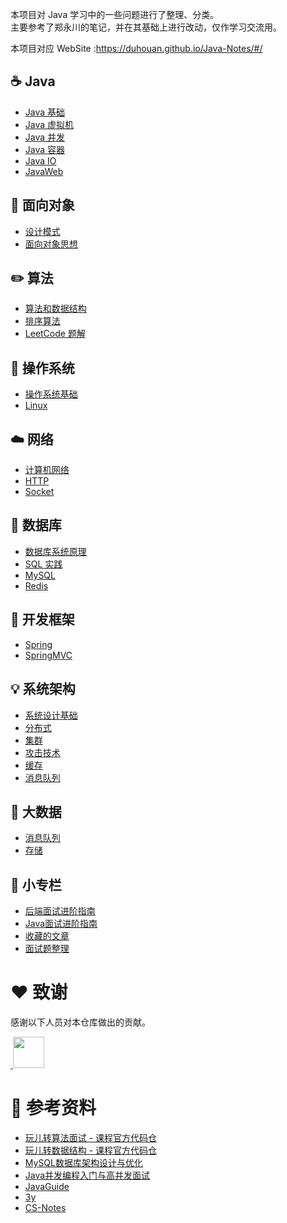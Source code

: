 本项目对 Java 学习中的一些问题进行了整理、分类。<br/>
主要参考了郑永川的笔记，并在其基础上进行改动，仅作学习交流用。

本项目对应 WebSite :https://duhouan.github.io/Java-Notes/#/

## ☕️ Java

- [Java 基础](docs/Java-目录.md#java-基础)
- [Java 虚拟机](docs/Java-目录.md#java-虚拟机)
- [Java 并发](docs/Java-目录.md#java-并发)
- [Java 容器](docs/Java-目录.md#java-容器)
- [Java IO](docs/Java-目录.md#java-io)
- [JavaWeb](docs/Java-目录.md#javaweb)

## 👫 面向对象

- [设计模式](docs/面向对象-目录.md#设计模式)
- [面向对象思想](docs/面向对象-目录.md#面向对象思想)

## ✏️ 算法

- [算法和数据结构](docs/算法-目录.md#算法和数据结构)
- [排序算法](docs/算法-目录.md#排序算法思想)
- [LeetCode 题解](docs/算法-目录.md#leetcode-题解)

## 📝 操作系统

- [操作系统基础](docs/操作系统-目录.md#操作系统基础)
- [Linux](docs/操作系统-目录.md#linux)

## ☁️ 网络

- [计算机网络](docs/网络-目录.md#计算机网络)
- [HTTP](docs/网络-目录.md#http)
- [Socket](docs/网络-目录.md#socket)

## 💾 数据库

- [数据库系统原理](docs/数据库-目录.md#数据库系统原理)
- [SQL 实践](docs/数据库-目录.md#sql-实践)
- [MySQL](docs/数据库-目录.md#mysql)
- [Redis](docs/数据库-目录.md#redis)

## 🙊 开发框架

- [Spring](docs/开发框架-目录.md#spring)
- [SpringMVC](docs/开发框架-目录.md#springmvc)

## 💡 系统架构

- [系统设计基础](docs/系统架构-目录.md#系统设计基础)
- [分布式](docs/系统架构-目录.md#分布式)
- [集群](docs/系统架构-目录.md#集群)
- [攻击技术](docs/系统架构-目录.md#攻击技术)
- [缓存](docs/系统架构-目录.md#缓存)
- [消息队列](docs/系统架构-目录.md#消息队列)

## 🐘 大数据

- [消息队列](docs/大数据基础-目录.md#消息是队列)
- [存储](docs/大数据基础-目录.md#存储)

## 🔧 小专栏

- [后端面试进阶指南](https://xiaozhuanlan.com/CyC2018)
- [Java面试进阶指南](https://xiaozhuanlan.com/javainterview)
- [收藏的文章](docs/收藏的文章.md)
- [面试题整理](docs/面试题整理.md)

# :heart: 致谢

感谢以下人员对本仓库做出的贡献。

<a href="https://github.com/IvanLu1024">
​    <img src="https://avatars3.githubusercontent.com/u/32642894?s=400&v=4" width="50px">
</a> 

# :book: 参考资料

- [玩儿转算法面试 - 课程官方代码仓](https://github.com/liuyubobobo/Play-with-Algorithm-Interview)
- [玩儿转数据结构 - 课程官方代码仓](https://github.com/liuyubobobo/Play-with-Data-Structures)
- [MySQL数据库架构设计与优化](https://coding.imooc.com/class/79.html)
- [Java并发编程入门与高并发面试](https://coding.imooc.com/class/195.html)
- [JavaGuide](https://github.com/Snailclimb/JavaGuide)
- [3y](https://github.com/ZhongFuCheng3y/3y)
- [CS-Notes](https://github.com/CyC2018/CS-Notes)
